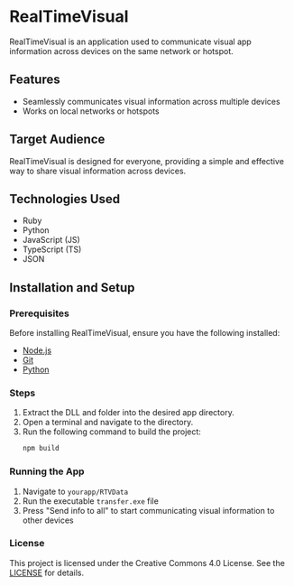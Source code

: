 # RealTimeVisual

RealTimeVisual is an application used to communicate visual app information across devices on the same network or hotspot.

## Features

* Seamlessly communicates visual information across multiple devices
* Works on local networks or hotspots

## Target Audience

RealTimeVisual is designed for everyone, providing a simple and effective way to share visual information across devices.

## Technologies Used

* Ruby
* Python
* JavaScript (JS)
* TypeScript (TS)
* JSON

## Installation and Setup

### Prerequisites

Before installing RealTimeVisual, ensure you have the following installed:

* [Node.js](https://nodejs.org/)
* [Git](https://git-scm.com/)
* [Python](https://www.python.org/)

### Steps

1. Extract the DLL and folder into the desired app directory.
2. Open a terminal and navigate to the directory.
3. Run the following command to build the project:
   ```sh
   npm build

### Running the App

1. Navigate to `yourapp/RTVData`
2. Run the executable `transfer.exe` file
3. Press "Send info to all" to start communicating visual information to other devices

### License
This project is licensed under the Creative Commons 4.0 License. See the [LICENSE](https://creativecommons.org/licenses/by/4.0/) for details.
